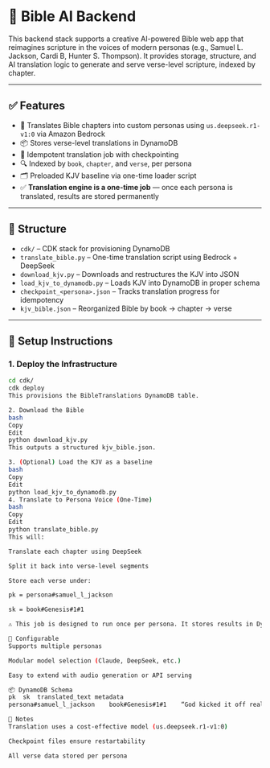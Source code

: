 # 📖 Bible AI Backend

This backend stack supports a creative AI-powered Bible web app that reimagines scripture in the voices of modern personas (e.g., Samuel L. Jackson, Cardi B, Hunter S. Thompson). It provides storage, structure, and AI translation logic to generate and serve verse-level scripture, indexed by chapter.

---

## ✅ Features

- 🧠 Translates Bible chapters into custom personas using `us.deepseek.r1-v1:0` via Amazon Bedrock
- 📦 Stores verse-level translations in DynamoDB
- 🔁 Idempotent translation job with checkpointing
- 🔍 Indexed by `book`, `chapter`, and `verse`, per persona
- 🗂 Preloaded KJV baseline via one-time loader script
- ✅ **Translation engine is a one-time job** — once each persona is translated, results are stored permanently

---

## 📁 Structure

- `cdk/` – CDK stack for provisioning DynamoDB
- `translate_bible.py` – One-time translation script using Bedrock + DeepSeek
- `download_kjv.py` – Downloads and restructures the KJV into JSON
- `load_kjv_to_dynamodb.py` – Loads KJV into DynamoDB in proper schema
- `checkpoint_<persona>.json` – Tracks translation progress for idempotency
- `kjv_bible.json` – Reorganized Bible by book → chapter → verse

---

## 🚀 Setup Instructions

### 1. Deploy the Infrastructure

```bash
cd cdk/
cdk deploy
This provisions the BibleTranslations DynamoDB table.

2. Download the Bible
bash
Copy
Edit
python download_kjv.py
This outputs a structured kjv_bible.json.

3. (Optional) Load the KJV as a baseline
bash
Copy
Edit
python load_kjv_to_dynamodb.py
4. Translate to Persona Voice (One-Time)
bash
Copy
Edit
python translate_bible.py
This will:

Translate each chapter using DeepSeek

Split it back into verse-level segments

Store each verse under:

pk = persona#samuel_l_jackson

sk = book#Genesis#1#1

⚠️ This job is designed to run once per persona. It stores results in DynamoDB and skips completed chapters using a checkpoint file.

🔧 Configurable
Supports multiple personas

Modular model selection (Claude, DeepSeek, etc.)

Easy to extend with audio generation or API serving

📦 DynamoDB Schema
pk	sk	translated_text	metadata
persona#samuel_l_jackson	book#Genesis#1#1	“God kicked it off real loud…”	{ book, chapter, verse, persona }

📌 Notes
Translation uses a cost-effective model (us.deepseek.r1-v1:0)

Checkpoint files ensure restartability

All verse data stored per persona
